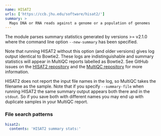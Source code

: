 ```yaml
---
name: HISAT2
urls: ['https://ccb.jhu.edu/software/hisat2/']
summary: >
  Maps DNA or RNA reads against a genome or a population of genomes
---
```


The module parses summary statistics generated by versions >= v2.1.0 where
the command line option `--new-summary` has been specified.

Note that running HISAT2 without this option (and older versions)
gives log output identical to Bowtie2. These logs are indistinguishable
and summary statistics will appear in MultiQC reports labelled as Bowtie2.
See GitHub issues on the [HISAT2 repository](https://github.com/infphilo/hisat2/issues/48)
and the [MultiQC repository](https://github.com/MultiQC/MultiQC/issues/221)
for more information.

HISAT2 does not report the input file names in the log, so MultiQC
takes the filename as the sample. Note that if you specify
`--summary-file` when running HISAT2 the same summary output
appears both there and in the `stdout`. So if you save both with
different names you may end up with duplicate samples in your
MultiQC report.

### File search patterns

```yaml
hisat2:
  contents: 'HISAT2 summary stats:'
```